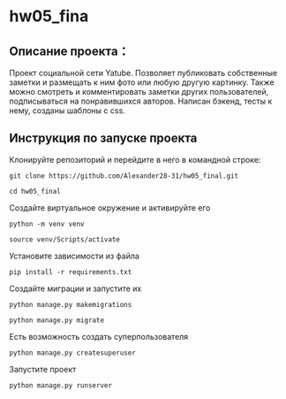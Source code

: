 # hw05_fina
## Описание проекта：
Проект социальной сети Yatube. Позволяет публиковать собственные заметки и размещать к ним фото или любую другую картинку. Также можно смотреть и комментировать заметки других пользователей, подписываться на понравившихся авторов. Написан бэкенд, тесты к нему, созданы шаблоны с css.
 ## Инструкция по запуске проекта

Клонируйте репозиторий и перейдите в него в командной строке:
```
git clone https://github.com/Alexander28-31/hw05_final.git
```
```
cd hw05_final
```

Создайте виртуальное окружение и активируйте его
```
python -m venv venv
```
```
source venv/Scripts/activate
```

Установите зависимости из файла 
```
pip install -r requirements.txt
```

Создайте миграции и запустите их
```
python manage.py makemigrations
```
```
python manage.py migrate
```

Есть возможность создать суперпользователя
```
python manage.py createsuperuser 
```

Запустите проект
```
python manage.py runserver
```
